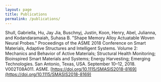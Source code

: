 ```yaml
---
layout: page
title: Publications
permalink: /publications/
---
```


Shull, Gabriella, Hu, Jay Jia, Buschnyj, Justin, Koon, Henry, Abel, Julianna, and Kodandaramaiah, Suhasa B. "Shape Memory Alloy Actuatable Woven Neural Probes." Proceedings of the ASME 2018 Conference on Smart Materials, Adaptive Structures and Intelligent Systems. Volume 2: Mechanics and Behavior of Active Materials; Structural Health Monitoring; Bioinspired Smart Materials and Systems; Energy Harvesting; Emerging Technologies. San Antonio, Texas, USA. September 10–12, 2018. V002T08A011. ASME. [https://doi.org/10.1115/SMASIS2018-8169](https://doi.org/10.1115/SMASIS2018-8169)